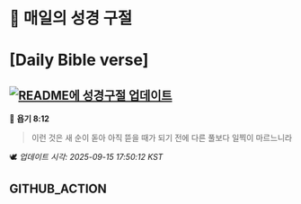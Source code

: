 # 🙏 매일의 성경 구절
# [Daily Bible verse]
## [![README에 성경구절 업데이트](https://github.com/DONGSUKA/first_test/actions/workflows/update-readme-bible.yml/badge.svg)](https://github.com/DONGSUKA/first_test/actions/workflows/update-readme-bible.yml)
<!-- START_BIBLE_VERSE -->
📖 **욥기 8:12**
> 이런 것은 새 순이 돋아 아직 뜯을 때가 되기 전에 다른 풀보다 일찍이 마르느니라

🕊️ _업데이트 시각: 2025-09-15 17:50:12 KST_
  <!-- END_BIBLE_VERSE -->
## GITHUB_ACTION
